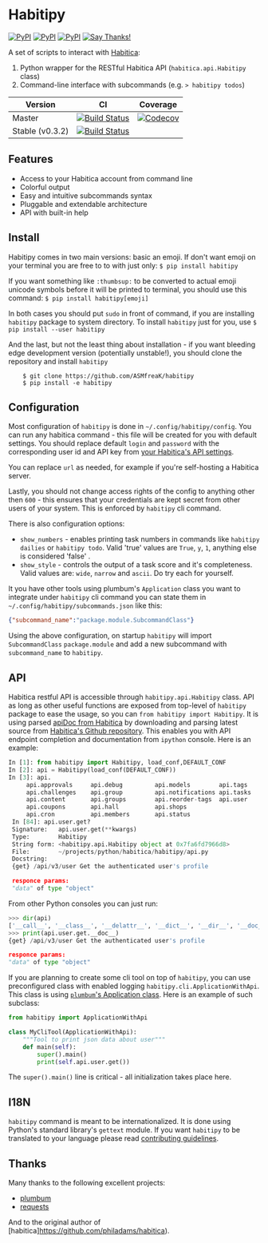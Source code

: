 Habitipy
========
[![PyPI](https://img.shields.io/pypi/v/habitipy.svg)](https://pypi.python.org/pypi/habitipy) [![PyPI](https://img.shields.io/pypi/pyversions/habitipy.svg)](https://pypi.python.org/pypi/habitipy) [![PyPI](https://img.shields.io/pypi/l/habitipy.svg)](https://pypi.python.org/pypi/habitipy) [![Say Thanks!](https://img.shields.io/badge/Say%20Thanks-!-1EAEDB.svg)](https://saythanks.io/to/ASMfreaK)

A set of scripts to interact with [Habitica](http://habitica.com):

1. Python wrapper for the RESTful Habitica API (`habitica.api.Habitipy` class)
2. Command-line interface with subcommands (e.g. `> habitipy todos`)

| Version | CI | Coverage |
| ---- | ---- | ----- |
| Master |  [![Build Status](https://api.travis-ci.org/ASMfreaK/habitipy.svg?branch=master)](https://travis-ci.org/ASMfreaK/habitipy) | [![Codecov](https://img.shields.io/codecov/c/github/ASMfreaK/habitipy.svg)](https://codecov.io/gh/ASMfreaK/habitipy)  |
| Stable (v0.3.2) | [![Build Status](https://api.travis-ci.org/ASMfreaK/habitipy.svg?branch=v0.3.2)](https://travis-ci.org/ASMfreaK/habitipy)|  |

Features
--------

* Access to your Habitica account from command line
* Colorful output
* Easy and intuitive subcommands syntax
* Pluggable and extendable architecture
* API with built-in help


Install
-------

Habitipy comes in two main versions: basic an emoji. If don't want emoji on your terminal you are free to to with just only:
`$ pip install habitipy`

If you want something like `:thumbsup:` to be converted to actual emoji unicode symbols before it will be printed to terminal, you should use this command:
`$ pip install habitipy[emoji]`

In both cases you should put `sudo` in front of command, if you are installing `habitipy` package to system directory. To install `habitipy` just for you, use
`$ pip install --user habitipy`

And the last, but not the least thing about installation - if you want bleeding edge development version (potentially unstable!), you should clone the repository and install `habitipy`
```
    $ git clone https://github.com/ASMfreaK/habitipy
    $ pip install -e habitipy
```

Configuration
-------------

Most configuration of `habitipy` is done in `~/.config/habitipy/config`.
You can run any habitica command - this file will be created for you with default settings. You should replace default `login` and `password` with the corresponding user id and API key from [your Habitica's API settings](https://habitica.com/#/options/settings/api).

You can replace `url` as needed, for example if you're self-hosting a Habitica server.

Lastly, you should not change access rights of the config to anything other then `600` - this ensures that  your credentials are kept secret from other users of your system. This is enforced by `habitipy` cli command.

There is also configuration options:
* `show_numbers` - enables printing task numbers in commands like `habitipy dailies` or `habitipy todo`. Valid 'true' values are `True`, `y`, `1`, anything else is considered 'false' .
* `show_style` - controls the output of a task score and it's completeness. Valid values are: `wide`, `narrow` and `ascii`. Do try each for yourself.

It you have other tools using plumbum's `Application` class you want to integrate under `habitipy` cli command you can state them in `~/.config/habitipy/subcommands.json` like this:
```json
{"subcommand_name":"package.module.SubcommandClass"}
```
Using the above configuration, on startup `habitipy` will import `SubcommandClass` `package.module` and add a new subcommand with `subcommand_name` to `habitipy`.

API
---

Habitica restful API is accessible through `habitipy.api.Habitipy` class. API as long as other useful functions are exposed from top-level of `habitipy` package to ease the usage, so you can `from habitipy import Habitipy`.
It is using parsed [apiDoc from Habitica](https://habitica.com/apidoc) by downloading and parsing latest source from [Habitica's Github repository](https://github.com/HabitRPG/habitica). This enables you with API endpoint completion and documentation from `ipython` console. Here is an example:

```python
In [1]: from habitipy import Habitipy, load_conf,DEFAULT_CONF
In [2]: api = Habitipy(load_conf(DEFAULT_CONF))
In [3]: api.
     api.approvals     api.debug         api.models        api.tags          
     api.challenges    api.group         api.notifications api.tasks         
     api.content       api.groups        api.reorder-tags  api.user          
     api.coupons       api.hall          api.shops                           
     api.cron          api.members       api.status                          
 In [84]: api.user.get?
 Signature:   api.user.get(**kwargs)
 Type:        Habitipy
 String form: <habitipy.api.Habitipy object at 0x7fa6fd7966d8>
 File:        ~/projects/python/habitica/habitipy/api.py
 Docstring:  
 {get} /api/v3/user Get the authenticated user's profile

 responce params:
 "data" of type "object"
```

From other Python consoles you can just run:

```python
>>> dir(api)
['__call__', '__class__', '__delattr__', '__dict__', '__dir__', '__doc__', '__eq__', '__format__', '__ge__', '__getattr__', '__getattribute__', '__getitem__', '__gt__', '__hash__', '__init__', '__init_subclass__', '__le__', '__lt__', '__module__', '__ne__', '__new__', '__reduce__', '__reduce_ex__', '__repr__', '__setattr__', '__sizeof__', '__str__', '__subclasshook__', '__weakref__', '_apis', '_conf', '_current', '_is_request', '_make_apis_dict', '_make_headers', '_node', 'approvals', 'challenges', 'content', 'coupons', 'cron', 'debug', 'group', 'groups', 'hall', 'members', 'models', 'notifications', 'reorder-tags', 'shops', 'status', 'tags', 'tasks', 'user']
>>> print(api.user.get.__doc__)
{get} /api/v3/user Get the authenticated user's profile

responce params:
"data" of type "object"

```

If you are planning to create some cli tool on top of `habitipy`, you can use preconfigured class with enabled logging `habitipy.cli.ApplicationWithApi`. This class is using [`plumbum`'s Application class](http://plumbum.readthedocs.io/en/latest/cli.html#command-line-interface-cli). Here is an example of such subclass:

```python
from habitipy import ApplicationWithApi

class MyCliTool(ApplicationWithApi):
    """Tool to print json data about user"""
    def main(self):
        super().main()
        print(self.api.user.get())

```
The `super().main()` line is critical - all initialization takes place here.


I18N
----
`habitipy` command is meant to be internationalized. It is done using Python's standard library's `gettext` module. If you want `habitipy` to be translated to your language please read [contributing guidelines](./CONTRIBUTING.md).

Thanks
------

Many thanks to the following excellent projects:

- [plumbum](https://plumbum.readthedocs.io/en/latest/)
- [requests](https://github.com/kennethreitz/requests)

And to the original author of [habitica]https://github.com/philadams/habitica).
